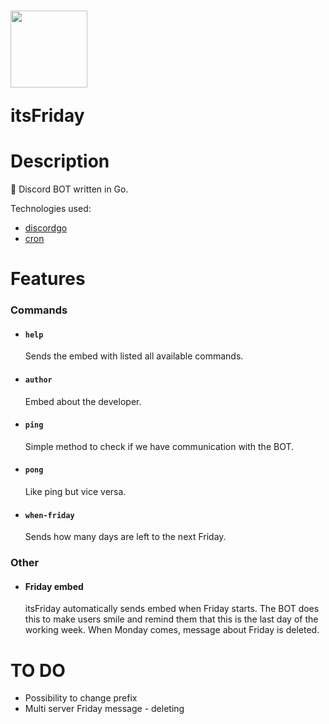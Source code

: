 <h1>
  <img src="https://raw.githubusercontent.com/olek-arsee/its-friday/main/images/its-friday.png" width="123px" />
  <p>itsFriday</p>
</h1>
<h1>Description</h1>

🐬 Discord BOT written in Go.

Technologies used:

- [discordgo](https://github.com/bwmarrin/discordgo)
- [cron](https://github.com/robfig/cron)

<h1>Features</h1>
<h3>Commands</h3>

- #### `help`

  Sends the embed with listed all available commands.

- #### `author`

  Embed about the developer.

- #### `ping`

  Simple method to check if we have communication with the BOT.

- #### `pong`

  Like ping but vice versa.

- #### `when-friday`
  Sends how many days are left to the next Friday.

<h3>Other</h3>

- #### Friday embed
  itsFriday automatically sends embed when Friday starts. The BOT does this to make users smile and remind them that this is the last day of the working week. When Monday comes, message about Friday is deleted.

<h1>TO DO</h1>

- Possibility to change prefix
- Multi server Friday message - deleting
